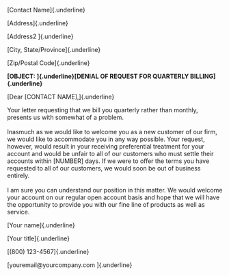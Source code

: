 [Contact Name]{.underline}

[Address]{.underline}

[Address2 ]{.underline}

[City, State/Province]{.underline}

[Zip/Postal Code]{.underline}

**[OBJECT: ]{.underline}[DENIAL OF REQUEST FOR QUARTERLY
BILLING]{.underline}**

[Dear \[CONTACT NAME\],]{.underline}

Your letter requesting that we bill you quarterly rather than monthly,
presents us with somewhat of a problem.\
\
Inasmuch as we would like to welcome you as a new customer of our firm,
we would like to accommodate you in any way possible. Your request,
however, would result in your receiving preferential treatment for your
account and would be unfair to all of our customers who must settle
their accounts within \[NUMBER\] days. If we were to offer the terms you
have requested to all of our customers, we would soon be out of business
entirely.\
\
I am sure you can understand our position in this matter. We would
welcome your account on our regular open account basis and hope that we
will have the opportunity to provide you with our fine line of products
as well as service.

[Your name]{.underline}

[Your title]{.underline}

[(800) 123-4567]{.underline}

[youremail\@yourcompany.com ]{.underline}
